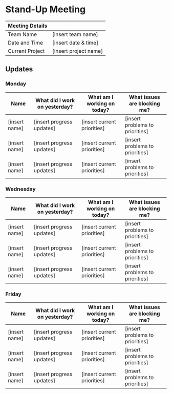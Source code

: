 # Stand-Up Meeting



| Meeting Details |   |
|-----------------|---|
| Team Name       | [insert team name]  |
| Date and Time   | [insert date & time]  |
| Current Project | [insert project name] |

## Updates

### Monday

| Name          | What did I work on yesterday? | What am I working on today? | What issues are blocking me?    |
|---------------|-------------------------------|-----------------------------|---------------------------------|
| [insert name] | [insert progress updates]     | [insert current priorities] | [insert problems to priorities] |
| [insert name] | [insert progress updates]     | [insert current priorities] | [insert problems to priorities] |
| [insert name] | [insert progress updates]     | [insert current priorities] | [insert problems to priorities] |


### Wednesday
| Name          | What did I work on yesterday? | What am I working on today? | What issues are blocking me?    |
|---------------|-------------------------------|-----------------------------|---------------------------------|
| [insert name] | [insert progress updates]     | [insert current priorities] | [insert problems to priorities] |
| [insert name] | [insert progress updates]     | [insert current priorities] | [insert problems to priorities] |
| [insert name] | [insert progress updates]     | [insert current priorities] | [insert problems to priorities] |

### Friday

| Name          | What did I work on yesterday? | What am I working on today? | What issues are blocking me?    |
|---------------|-------------------------------|-----------------------------|---------------------------------|
| [insert name] | [insert progress updates]     | [insert current priorities] | [insert problems to priorities] |
| [insert name] | [insert progress updates]     | [insert current priorities] | [insert problems to priorities] |
| [insert name] | [insert progress updates]     | [insert current priorities] | [insert problems to priorities] |